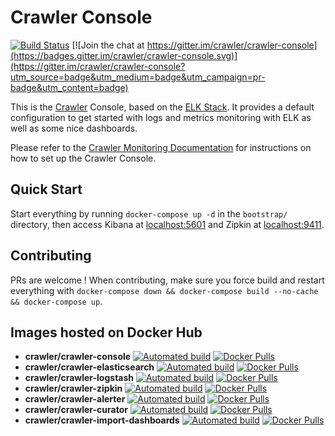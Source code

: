 # Crawler Console

[![Build Status][travis-image]][travis-url]
[![Join the chat at https://gitter.im/crawler/crawler-console](https://badges.gitter.im/crawler/crawler-console.svg)](https://gitter.im/crawler/crawler-console?utm_source=badge&utm_medium=badge&utm_campaign=pr-badge&utm_content=badge)

This is the [Crawler](http://crawler.github.io/) Console, based on the [ELK Stack](https://www.elastic.co/products). It provides a default configuration to get started with logs and metrics monitoring with ELK as well as some nice dashboards.

Please refer to the [Crawler Monitoring Documentation](http://crawler.github.io/monitoring) for instructions on how to set up the Crawler Console.

[travis-image]: https://travis-ci.org/crawler/crawler-console.svg?branch=master
[travis-url]: https://travis-ci.org/crawler/crawler-console

## Quick Start

Start everything by running `docker-compose up -d` in the `bootstrap/` directory, then access Kibana at [localhost:5601](http://localhost:5601) and Zipkin at [localhost:9411](http://localhost:9411).

## Contributing

PRs are welcome ! When contributing, make sure you force build and restart everything with `docker-compose down && docker-compose build --no-cache && docker-compose up`.

## Images hosted on Docker Hub

- **crawler/crawler-console** [![Automated build](https://img.shields.io/docker/automated/crawler/crawler-console.svg)](https://hub.docker.com/r/crawler/crawler-console/) [![Docker Pulls](https://img.shields.io/docker/pulls/crawler/crawler-console.svg)](https://hub.docker.com/v2/repositories/crawler/crawler-console/)
- **crawler/crawler-elasticsearch** [![Automated build](https://img.shields.io/docker/automated/crawler/crawler-elasticsearch.svg)](https://hub.docker.com/r/crawler/crawler-elasticsearch/) [![Docker Pulls](https://img.shields.io/docker/pulls/crawler/crawler-elasticsearch.svg)](https://hub.docker.com/v2/repositories/crawler/crawler-elasticsearch/)
- **crawler/crawler-logstash** [![Automated build](https://img.shields.io/docker/automated/crawler/crawler-logstash.svg)](https://hub.docker.com/r/crawler/crawler-logstash/) [![Docker Pulls](https://img.shields.io/docker/pulls/crawler/crawler-logstash.svg)](https://hub.docker.com/v2/repositories/crawler/crawler-logstash/)
- **crawler/crawler-zipkin** [![Automated build](https://img.shields.io/docker/automated/crawler/crawler-zipkin.svg)](https://hub.docker.com/r/crawler/crawler-zipkin/) [![Docker Pulls](https://img.shields.io/docker/pulls/crawler/crawler-zipkin.svg)](https://hub.docker.com/v2/repositories/crawler/crawler-zipkin/)
- **crawler/crawler-alerter** [![Automated build](https://img.shields.io/docker/automated/crawler/crawler-alerter.svg)](https://hub.docker.com/r/crawler/crawler-alerter/) [![Docker Pulls](https://img.shields.io/docker/pulls/crawler/crawler-alerter.svg)](https://hub.docker.com/v2/repositories/crawler/crawler-alerter/)
- **crawler/crawler-curator** [![Automated build](https://img.shields.io/docker/automated/crawler/crawler-curator.svg)](https://hub.docker.com/r/crawler/crawler-curator/) [![Docker Pulls](https://img.shields.io/docker/pulls/crawler/crawler-curator.svg)](https://hub.docker.com/v2/repositories/crawler/crawler-curator/)
- **crawler/crawler-import-dashboards** [![Automated build](https://img.shields.io/docker/automated/crawler/crawler-import-dashboards.svg)](https://hub.docker.com/r/crawler/crawler-import-dashboards/) [![Docker Pulls](https://img.shields.io/docker/pulls/crawler/crawler-import-dashboards.svg)](https://hub.docker.com/v2/repositories/crawler/crawler-import-dashboards/)
